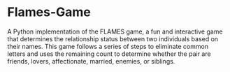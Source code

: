 # Flames-Game
A Python implementation of the FLAMES game, a fun and interactive game that determines the relationship status between two individuals based on their names. This game follows a series of steps to eliminate common letters and uses the remaining count to determine whether the pair are friends, lovers, affectionate, married, enemies, or siblings.
